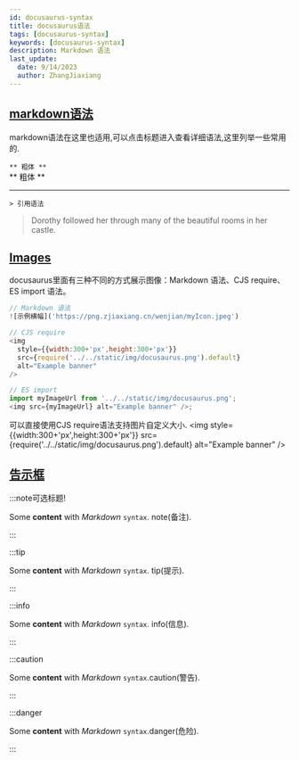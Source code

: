 ```yaml
---
id: docusaurus-syntax
title: docusaurus语法
tags: [docusaurus-syntax]
keywords: [docusaurus-syntax]
description: Markdown 语法
last_update:
  date: 9/14/2023
  author: ZhangJiaxiang
---
```


## [markdown语法](https://markdown.com.cn/basic-syntax/)

markdown语法在这里也适用,可以点击标题进入查看详细语法,这里列举一些常用的.

`** 粗体 **`  
** 粗体 **
***
`> 引用语法`
> Dorothy followed her through many of the beautiful rooms in her castle.


## [Images](https://docusaurus.io/zh-CN/docs/markdown-features/assets#images)

docusaurus里面有三种不同的方式展示图像：Markdown 语法、CJS require、ES import 语法。

```javascript
// Markdown 语法
![示例横幅]('https://png.zjiaxiang.cn/wenjian/myIcon.jpeg')

// CJS require
<img
  style={{width:300+'px',height:300+'px'}}
  src={require('../../static/img/docusaurus.png').default}
  alt="Example banner"
/>

// ES import
import myImageUrl from '../../static/img/docusaurus.png';
<img src={myImageUrl} alt="Example banner" />;
```

可以直接使用CJS require语法支持图片自定义大小.
<img
style={{width:300+'px',height:300+'px'}}
src={require('../../static/img/docusaurus.png').default}
alt="Example banner"
/>

## [告示框](https://www.docusaurus.cn/docs/markdown-features/admonitions)

:::note可选标题!

Some **content** with _Markdown_ `syntax`. note(备注).

:::

:::tip

Some **content** with _Markdown_ `syntax`. tip(提示).

:::

:::info

Some **content** with _Markdown_ `syntax`. info(信息).

:::

:::caution

Some **content** with _Markdown_ `syntax`.caution(警告).

:::

:::danger

Some **content** with _Markdown_ `syntax`.danger(危险).

:::
